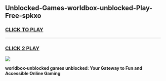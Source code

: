 
## Unblocked-Games-worldbox-unblocked-Play-Free-spkxo
<h3>
<a href="https://premium76.site?title=worldbox-unblocked&ref=18A1">CLICK TO PLAY</a></h3>
<hr>

<h3>
<a href="https://premium76.site?title=worldbox-unblocked&ref=18A1">CLICK 2 PLAY</a>
  
</h3>

<a href="https://premium76.site?title=worldbox-unblocked&ref=18A1"><img src="https://clearcache.store/games.png"></a>


**worldbox-unblocked games unblocked: Your Gateway to Fun and Accessible Online Gaming**
